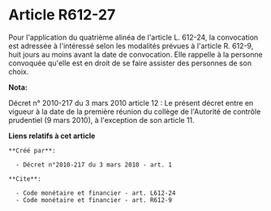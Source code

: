 # Article R612-27

Pour l'application du quatrième alinéa de l'article L. 612-24, la convocation est adressée à l'intéressé selon les modalités
prévues à l'article R. 612-9, huit jours au moins avant la date de convocation. Elle rappelle à la personne convoquée qu'elle
est en droit de se faire assister des personnes de son choix.

**Nota:**

Décret n° 2010-217 du 3 mars 2010 article 12 : Le présent décret entre en vigueur à la date de la première réunion du collège
de l'Autorité de contrôle prudentiel (9 mars 2010), à l'exception de son article 11.

**Liens relatifs à cet article**

	**Créé par**:

	  - Décret n°2010-217 du 3 mars 2010 - art. 1

	**Cite**:

	  - Code monétaire et financier - art. L612-24
	  - Code monétaire et financier - art. R612-9
